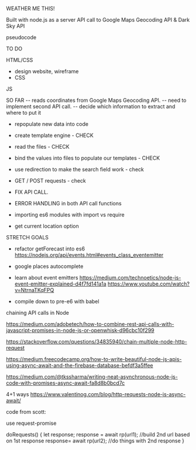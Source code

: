 WEATHER ME THIS!

Built with node.js as a server
API call to Google Maps Geocoding API & Dark Sky API

pseudocode


TO DO

HTML/CSS
- design website, wireframe
- CSS 

JS

SO FAR -- reads coordinates from Google Maps Geocoding API.
-- need to implement second API call.
-- decide which information to extract and where to put it

- repopulate new data into code

- create template engine - CHECK
- read the files - CHECK
- bind the values into files to populate our templates - CHECK 

- use redirection to make the search field work - check
- GET / POST requests - check

- FIX API CALL.

- ERROR HANDLING in both API call functions

- importing es6 modules with import vs require

- get current location option


STRETCH GOALS

- refactor getForecast into es6
https://nodejs.org/api/events.html#events_class_eventemitter
- google places autocomplete

- learn about event emitters
https://medium.com/technoetics/node-js-event-emitter-explained-d4f7fd141a1a
https://www.youtube.com/watch?v=NtrnaTKqFPQ

- compile down to pre-e6 with babel

chaining API calls in Node

https://medium.com/adobetech/how-to-combine-rest-api-calls-with-javascript-promises-in-node-js-or-openwhisk-d96cbc10f299

https://stackoverflow.com/questions/34835940/chain-multiple-node-http-request

https://medium.freecodecamp.org/how-to-write-beautiful-node-js-apis-using-async-await-and-the-firebase-database-befdf3a5ffee

https://medium.com/@tkssharma/writing-neat-asynchronous-node-js-code-with-promises-async-await-fa8d8b0bcd7c

4+1 ways
https://www.valentinog.com/blog/http-requests-node-js-async-await/



code from scott:

use request-promise

doRequests() {
  let response;
  response = await rp(url1);
  //build 2nd url based on 1st response
  response= await rp(url2);
  //do things with 2nd response
}